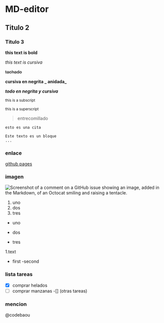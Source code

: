 # MD-editor

## Titulo 2

### Titulo 3

**this text is bold** 

*this text is cursiva*

~~tachado~~

**cursiva en negrita _ anidada_** 

***todo en negrita y cursiva***

<sub>this is a subscript</sub>

<sup>this is a superscript</sup>

>entrecomillado

`esto es una cita`

```
Este texto es un bloque
...

```

### enlace
[github pages](https://pages.github.com/)

### imagen
![Screenshot of a comment on a GitHub issue showing an image, added in the Markdown, of an Octocat smiling and raising a tentacle.](https://myoctocat.com/assets/images/base-octocat.svg)

1. uno
2. dos
3. tres

- uno
+ dos
* tres

1.text
 - first
  -second

### lista tareas

-[x] comprar helados
-[ ] comprar manzanas
-[] \(otras tareas)

### mencion
@codebaou
